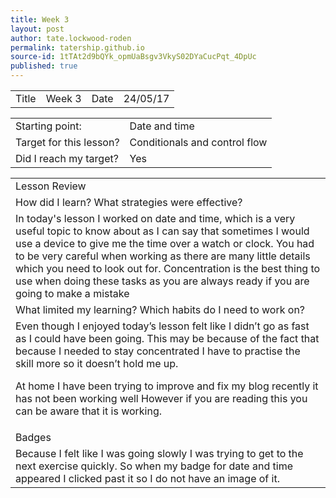 ```yaml
---
title: Week 3
layout: post
author: tate.lockwood-roden
permalink: tatership.github.io
source-id: 1tTAt2d9bQYk_opmUaBsgv3VkyS02DYaCucPqt_4DpUc
published: true
---
```

<table>
  <tr>
    <td>Title</td>
    <td>Week 3</td>
    <td>Date</td>
    <td>24/05/17</td>
  </tr>
</table>


<table>
  <tr>
    <td>Starting point:</td>
    <td>Date and time</td>
  </tr>
  <tr>
    <td>Target for this lesson?</td>
    <td>Conditionals and control flow</td>
  </tr>
  <tr>
    <td>Did I reach my target? 
</td>
    <td> Yes</td>
  </tr>
</table>


<table>
  <tr>
    <td>Lesson Review</td>
  </tr>
  <tr>
    <td>How did I learn? What strategies were effective? </td>
  </tr>
  <tr>
    <td>In today's lesson I worked on date and time, which is a very useful topic to know about as I can say that sometimes I would use a device to give me the time over a watch or clock. You had to be very careful when working as there  are many little details which you need to look out for. Concentration is the best thing to use when doing these tasks as you are always ready if you are going to make a mistake</td>
  </tr>
  <tr>
    <td>What limited my learning? Which habits do I need to work on? </td>
  </tr>
  <tr>
    <td>Even though I enjoyed today’s lesson felt like I didn’t go as fast as I could have been going. This may be because of the fact that because I needed to stay concentrated I have to practise
the skill more so it doesn’t hold me up.

 At home I have been trying to improve and fix my blog recently it has not been working well 
However if you are reading this you can be aware that it is working.</td>
  </tr>
  <tr>
    <td>Badges</td>
  </tr>
  <tr>
    <td>Because I felt like I was going slowly I was trying to get to the next exercise quickly. So when my badge for date and time appeared I clicked past it so I do not have an image of it.</td>
  </tr>
</table>


